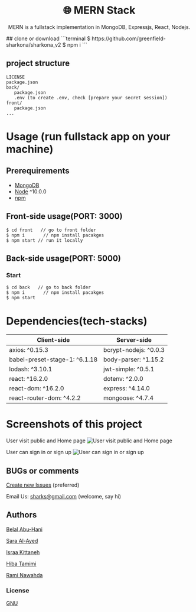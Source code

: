 <h1 align="center">
🌐 MERN Stack
</h1>
<p align="center">
 MERN is a fullstack implementation in MongoDB, Expressjs, React, Nodejs.
</p>
## clone or download
```terminal
$ https://github.com/greenfield-sharkona/sharkona_v2
$ npm i
```

## project structure
```terminal
LICENSE
package.json
back/
   package.json
   .env (to create .env, check [prepare your secret session])
front/
   package.json
...
```

# Usage (run fullstack app on your machine)

## Prerequirements
- [MongoDB](https://gist.github.com/nrollr/9f523ae17ecdbb50311980503409aeb3)
- [Node](https://nodejs.org/en/download/) ^10.0.0
- [npm](https://nodejs.org/en/download/package-manager/)


## Front-side usage(PORT: 3000)
```terminal
$ cd front   // go to front folder
$ npm i       // npm install pacakges
$ npm start // run it locally
```

## Back-side usage(PORT: 5000)

### Start

```terminal
$ cd back   // go to back folder
$ npm i       // npm install pacakges
$ npm start
```

# Dependencies(tech-stacks)
Client-side | Server-side
--- | ---
axios: ^0.15.3 | bcrypt-nodejs: ^0.0.3
babel-preset-stage-1: ^6.1.18|body-parser: ^1.15.2
lodash: ^3.10.1 | jwt-simple: ^0.5.1
react: ^16.2.0 | dotenv: ^2.0.0
react-dom: ^16.2.0 | express: ^4.14.0
react-router-dom: ^4.2.2 | mongoose: ^4.7.4


# Screenshots of this project

User visit public and Home page
![User visit public and Home page](https://i.imgur.com/16vtZX5.png)

User can sign in or sign up
![User can sign in or sign up](https://i.imgur.com/fIj2HQU.png)


## BUGs or comments

[Create new Issues](https://github.com/greenfield-sharkona/sharkona_v2/issues) (preferred)

Email Us: sharks@gmail.com (welcome, say hi)

## Authors
[Belal Abu-Hani](https://github.com/belal-abuhani)

[Sara Al-Ayed](https://github.com/sarara497)

[Israa Kittaneh](https://github.com/israakittaneh)

[Hiba Tamimi](https://github.com/hibtmimi)

[Rami Nawahda](https://github.com/raminawahda7)



### License
[GNU ](https://github.com/greenfield-sharkona/sharkona_v2/blob/main/LICENSE)